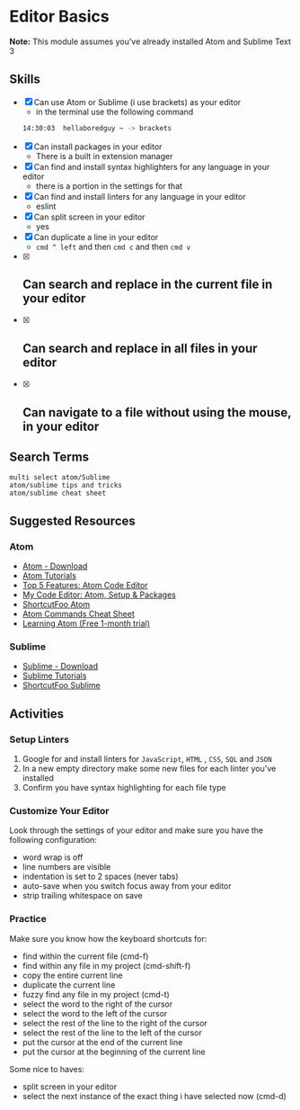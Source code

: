 # Editor Basics

__Note:__ This module assumes you've already installed Atom and Sublime Text 3

## Skills

- [x] Can use Atom or Sublime (i use brackets) as your editor
	- in the terminal use the following command
	```bash
	14:30:03  hellaboredguy ~ -> brackets
	```
- [x] Can install packages in your editor
	- There is a built in extension manager
- [x] Can find and install syntax highlighters for any language in your editor
	- there is a portion in the settings for that
- [x] Can find and install linters for any language in your editor
	- eslint
- [x] Can split screen in your editor
	- yes
- [x] Can duplicate a line in your editor
	- `cmd ^ left` and then `cmd c` and then `cmd v`
- [x] Can search and replace in the current file in your editor
	- 
- [x] Can search and replace in all files in your editor
	- 
- [x] Can navigate to a file without using the mouse, in your editor
	-

## Search Terms

```
multi select atom/Sublime
atom/sublime tips and tricks
atom/sublime cheat sheet
```

## Suggested Resources

### Atom

- [Atom - Download](https://atom.io/)
- [Atom Tutorials](https://www.youtube.com/watch?v=WWwBQQOGllo&list=PLYzJdSdNWNqwNWlxz7bvu-lOYR0CFWQ4I)
- [Top 5 Features: Atom Code Editor](https://www.youtube.com/watch?v=WWwBQQOGllo&list=PLYzJdSdNWNqwNWlxz7bvu-lOYR0CFWQ4I)
- [My Code Editor: Atom, Setup & Packages](https://www.youtube.com/watch?v=hPC6keUUiTA)
- [ShortcutFoo Atom](https://www.shortcutfoo.com/app/dojos/atom-mac)
- [Atom Commands Cheat Sheet](https://launchschool.com/blog/useful-commands-for-atom-text-editor)
- [Learning Atom (Free 1-month trial)](https://www.linkedin.com/learning/learning-atom)


### Sublime

- [Sublime - Download](https://www.sublimetext.com/)
- [Sublime Tutorials](https://www.youtube.com/watch?v=SVkR1ZkNusI&list=PLpcSpRrAaOaqQMDlCzE_Y6IUUzaSfYocK)
- [ShortcutFoo Sublime](https://www.shortcutfoo.com/app/dojos/sublime-text-3-mac)

## Activities

### Setup Linters

1. Google for and install linters for `JavaScript`, `HTML` , `CSS`, `SQL` and `JSON`
1. In a new empty directory make some new files for each linter you've installed
1. Confirm you have syntax highlighting for each file type

### Customize Your Editor

Look through the settings of your editor and make sure you have the following
configuration:

- word wrap is off
- line numbers are visible
- indentation is set to 2 spaces (never tabs)
- auto-save when you switch focus away from your editor
- strip trailing whitespace on save

### Practice

Make sure you know how the keyboard shortcuts for:

- find within the current file (cmd-f)
- find within any file in my project (cmd-shift-f)
- copy the entire current line
- duplicate the current line
- fuzzy find any file in my project (cmd-t)
- select the word to the right of the cursor
- select the word to the left of the cursor
- select the rest of the line to the right of the cursor
- select the rest of the line to the left of the cursor
- put the cursor at the end of the current line
- put the cursor at the beginning of the current line

Some nice to haves:

- split screen in your editor
- select the next instance of the exact thing i have selected now (cmd-d)


